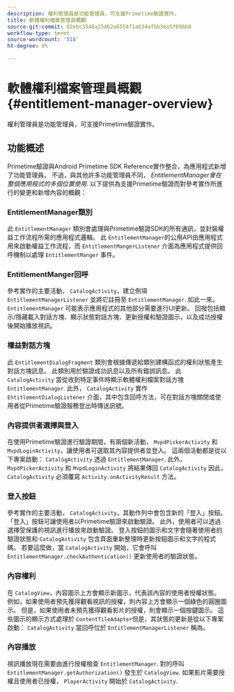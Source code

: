 ```yaml
---
description: 權利管理員是功能管理員，可支援Primetime驗證實作。
title: 軟體權利檔案管理員概觀
source-git-commit: 02ebc3548a254b2a6554f1ab34afbb3ea5f09bb8
workflow-type: tm+mt
source-wordcount: '518'
ht-degree: 0%

---
```


# 軟體權利檔案管理員概觀 {#entitlement-manager-overview}

權利管理員是功能管理員，可支援Primetime驗證實作。

## 功能概述

Primetime驗證與Android Primetime SDK Reference實作整合，為應用程式新增了功能管理員。 不過，與其他許多功能管理員不同， *EntitlementManager會在整個應用程式的多個位置使用*. 以下提供為支援Primetime驗證而對參考實作所進行的變更和新增內容的概觀：

### EntitlementManager類別

此 `EntitlementManager` 類別會處理與Primetime驗證SDK的所有通訊，並封裝權益工作流程所需的應用程式邏輯。 此 `EntitlementManager`的公用API由應用程式用來啟動權益工作流程，而 `EntitlementMangerListener` 介面為應用程式提供回呼機制以處理 `EntitlementManger` 事件。

### EntitlementManger回呼

參考實作的主要活動， `CatalogActivity`，建立例項 `EntitlementManagerListener` 並將它註冊至 `EntitlementManager`. 如此一來， `EntitlementManager` 可能表示應用程式的其他部分需要進行UI更新。 回撥包括顯示/隱藏載入對話方塊、顯示狀態對話方塊、更新授權和驗證圖示，以及成功授權後開始播放視訊。

### 權益對話方塊

此 `EntitlementDialogFragment` 類別會根據傳遞給類別建構函式的權利狀態產生對話方塊訊息。 此類別用於驗證成功訊息以及所有錯誤訊息。 此 `CatalogActivity` 當從收到特定事件時顯示軟體權利檔案對話方塊 `EntitlementManager`. 此外， `CatalogActivity` 實作 `EntitlementDialogListener` 介面，其中包含回呼方法，可在對話方塊關閉或使用者從Primetime驗證服務登出時傳送訊號。

### 內容提供者選擇與登入

在使用Primetime驗證進行驗證期間，有兩個新活動， `MvpdPickerActivity` 和 `MvpdLoginActivity`，讓使用者可選取其內容提供者並登入。 這兩個活動都是從以下專案啟動： `CatalogActivity` 透過 `EntitlementManager`. 此外， `MvpdPickerActivity` 和 `MvpdLoginActivity` 將結果傳回 `CatalogActivity` 因此， `CatalogActivity` 必須覆寫 `Activity.onActivityResult` 方法。

### 登入按鈕

參考實作的主要活動， `CatalogActivity`，其動作列中會包含新的「登入」按鈕。 「登入」按鈕可讓使用者以Primetime驗證來啟動驗證。 此外，使用者可以透過選擇受保護的視訊進行播放來啟動驗證。 登入按鈕的圖示和文字會隨著使用者的驗證狀態和 `CatalogActivity` 包含頁面重新整理時更新按鈕圖示和文字的程式碼。 若要這麼做，當 `CatalogActivity` 開始，它會呼叫 `EntitlementManager.checkAuthentication()` 更新使用者的驗證狀態。

### 內容權利

在 `CatalogView`，內容圖示上方會顯示新圖示，代表該內容的使用者授權狀態。 例如，如果使用者預先獲得觀看視訊的授權，則內容上方會顯示一個綠色的圓圈圖示。 但是，如果使用者未預先獲得觀看影片的授權，則會顯示一個按鍵圖示。 這些圖示的顯示方式處理於 `ContentTileAdapter`但是，其狀態的更新是從以下專案啟動： `CatalogActivity` 當回呼位於 `EntitlementManagerListener` 稱為。

### 內容播放

視訊播放現在需要由進行授權檢查 `EntitlementManager`. 對的呼叫 `EntitlementManager.getAuthorization()` 發生於 `CatalogView`. 如果影片需要授權且使用者已授權， `PlayerActivity` 開始於 `CatalogActivity`.
